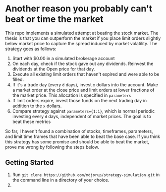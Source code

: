 # Another reason you probably can't beat or time the market

This repo implements a simulated attempt at beating the stock market. The thesis is that you can outperform the market if you place limit orders slightly below market price to capture the spread induced by market volatility. The strategy goes as follows:

1. Start with $0.00 in a simulated brokerage account
2. On each day, check if the stock gave out any dividends. Reinvest the dividends at the Open price for that day.
3. Execute all existing limit orders that haven't expired and were able to be filled.
4. If it's a trade day (every `d` days), invest `x` dollars into the account. Make a market order at the close price and limit orders at lower fractions of the market price. This allocation is specified in `parameters`
5. If limit orders expire, invest those funds on the next trading day in addition to the `x` dollars.
6. Compare strategy against `parameters={1:1}`, which is normal periodic investing every `d` days, independent of market prices. The goal is to beat these metrics

So far, I haven't found a combination of stocks, timeframes, parameters, and limit time frames that have been able to beat the base case. If you think this strategy has some promise and should be able to beat the market, prove me wrong by following the steps below.

## Getting Started

1. Run `git clone https://github.com/mdjorup/strategy-simulation.git` in the command line in a directory of your choice.
2.
